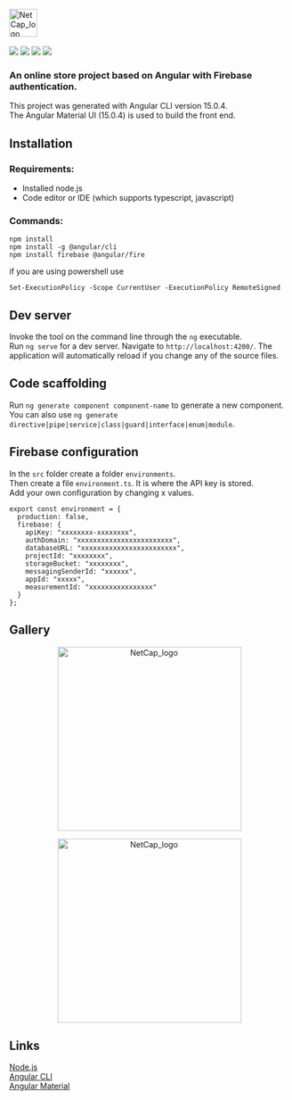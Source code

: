 <a href="#" onclick="return false;"><img src="https://cdn.discordapp.com/attachments/975403202398797919/1060549808135356477/bran1.png" height="50" alt="NetCap_logo"></a>
<br><br>
<a href="#" onclick="return false;"><img src="https://img.shields.io/badge/TypeScript-007ACC?style=for-the-badge&logo=typescript&logoColor=white"></a>
<a href="#" onclick="return false;"><img src="https://img.shields.io/badge/Node.js-43853D?style=for-the-badge&logo=node.js&logoColor=white"></a>
<a href="#" onclick="return false;"><img src="https://img.shields.io/badge/Angular-DD0031?style=for-the-badge&logo=angular&logoColor=white"></a>
<a href="#" onclick="return false;"><img src="https://img.shields.io/badge/Firebase-039BE5?style=for-the-badge&logo=Firebase&logoColor=white"></a>

### An online store project based on Angular with Firebase authentication. <br>
This project was generated with Angular CLI version 15.0.4. <br>
The Angular Material UI (15.0.4) is used to build the front end.

## Installation

### Requirements:
- Installed node.js
- Code editor or IDE (which supports typescript, javascript)

### Commands:
```
npm install
npm install -g @angular/cli
npm install firebase @angular/fire
```
if you are using powershell use 
```
Set-ExecutionPolicy -Scope CurrentUser -ExecutionPolicy RemoteSigned
```

## Dev server
Invoke the tool on the command line through the `ng` executable.\
Run `ng serve` for a dev server. Navigate to `http://localhost:4200/`. The application will automatically reload if you change any of the source files.

## Code scaffolding

Run `ng generate component component-name` to generate a new component. You can also use `ng generate directive|pipe|service|class|guard|interface|enum|module`.

## Firebase configuration

In the `src` folder create a folder `environments`.\
Then create a file `environment.ts`. It is where the API key is stored.\
Add your own configuration by changing x values.
```
export const environment = {
  production: false,
  firebase: {
    apiKey: "xxxxxxxx-xxxxxxxx",
    authDomain: "xxxxxxxxxxxxxxxxxxxxxxxx",
    databaseURL: "xxxxxxxxxxxxxxxxxxxxxxxx",
    projectId: "xxxxxxxx",
    storageBucket: "xxxxxxxx",
    messagingSenderId: "xxxxxx",
    appId: "xxxxx",
    measurementId: "xxxxxxxxxxxxxxxx"
  }
};
```

## Gallery
<p align="center">
<a href="#" onclick="return false;"><img src="https://cdn.discordapp.com/attachments/975403202398797919/1066400442118054009/laptopstore.png" height="330" alt="NetCap_logo"></a>
</p>
<p align="center">
<a href="#" onclick="return false;"><img src="https://cdn.discordapp.com/attachments/975403202398797919/1066402902920417392/laptopstore2.png" height="330" alt="NetCap_logo"></a>
</p>

## Links

[Node.js](https://nodejs.org/)<br>
[Angular CLI](https://github.com/angular/angular-cli)<br>
[Angular Material](https://material.angular.io/)
